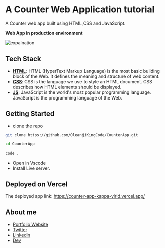 # A Counter Web Application tutorial

A Counter web app built using HTML,CSS and JavaScript.


**Web App in production environment**

![expalnation](https://user-images.githubusercontent.com/75235148/204169548-6e222ec5-0599-4811-9d47-afbb362e700b.png)

## Tech Stack

- [**HTML**](https://www.w3schools.com/html/) : HTML (HyperText Markup Language) is the most basic building block of the Web. It defines the meaning and structure of web content.
- [**CSS**](https://www.w3schools.com/css/): CSS is the language we use to style an HTML document.
CSS describes how HTML elements should be displayed.
- [**JS**](https://www.w3schools.com/js/): JavaScript is the world's most popular programming language.
JavaScript is the programming language of the Web.



## Getting Started
- clone the repo
  
 ```bash
 git clone https://github.com/OleanjiKingCode/CounterApp.git

 cd CounterApp

 code .
 ```

- Open in Vscode
- Install Live server.



## Deployed on Vercel
The deployed app link: https://counter-app-kappa-virid.vercel.app/


## About me
- [Portfolio Website](https://adebayo-s-portfolio.vercel.app/)
- [Twitter](https://twitter.com/Oleanji_sol)
- [Linkedin](https://www.linkedin.com/in/adebayo-olamilekan-oleanji/)
- [Dev](https://dev.to/oleanji)
